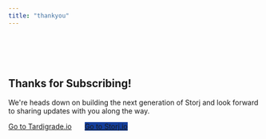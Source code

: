 ```yaml
---
title: "thankyou"
---
```

<section class="section" style="margin-top:100px">
<div class="container">
<div class="spacer35"></div>
<div class="row text-center">
<div class="col-md-6 col-md-offset-3">
<h1>Thanks for Subscribing!</h1>
<p>We're heads down on building the next generation of Storj and look forward to sharing updates with you along the way.</p>
<div class="spacer15"></div>
<a href="http://tardigrade.io/" class="thankyou-btn btn btn-lg text-center">Go to Tardigrade.io</a>
<a href="http://storj.io/" class="thankyou-btn btn btn-lg" style="background:#133E9C;margin-left: 22px;">Go to Storj.io</a>
<div class="spacer50"></div>
<div class="spacer50"></div>
</div>
</div>
</div>
</section>
<div class="spacer100"></div>
